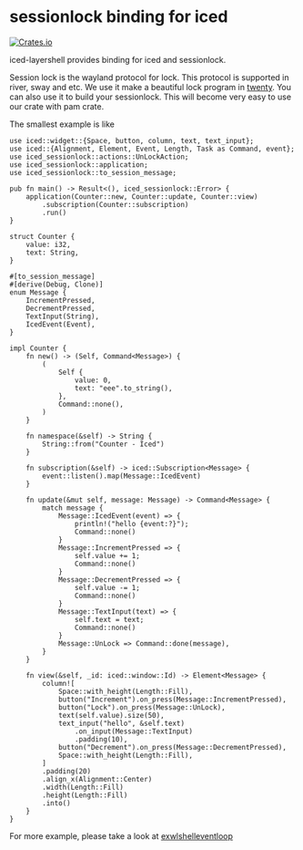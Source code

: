 # sessionlock binding for iced

[![Crates.io](https://img.shields.io/crates/v/iced-sessionlock.svg)](https://crates.io/crates/iced-sessionlock)

iced-layershell provides binding for iced and sessionlock.

Session lock is the wayland protocol for lock. This protocol is supported in river, sway and etc. We use it make a beautiful lock program in [twenty](https://github.com/waycrate/twenty). You can also use it to build your sessionlock. This will become very easy to use our crate with pam crate.

The smallest example is like

```rust, no_run
use iced::widget::{Space, button, column, text, text_input};
use iced::{Alignment, Element, Event, Length, Task as Command, event};
use iced_sessionlock::actions::UnLockAction;
use iced_sessionlock::application;
use iced_sessionlock::to_session_message;

pub fn main() -> Result<(), iced_sessionlock::Error> {
    application(Counter::new, Counter::update, Counter::view)
        .subscription(Counter::subscription)
        .run()
}

struct Counter {
    value: i32,
    text: String,
}

#[to_session_message]
#[derive(Debug, Clone)]
enum Message {
    IncrementPressed,
    DecrementPressed,
    TextInput(String),
    IcedEvent(Event),
}

impl Counter {
    fn new() -> (Self, Command<Message>) {
        (
            Self {
                value: 0,
                text: "eee".to_string(),
            },
            Command::none(),
        )
    }

    fn namespace(&self) -> String {
        String::from("Counter - Iced")
    }

    fn subscription(&self) -> iced::Subscription<Message> {
        event::listen().map(Message::IcedEvent)
    }

    fn update(&mut self, message: Message) -> Command<Message> {
        match message {
            Message::IcedEvent(event) => {
                println!("hello {event:?}");
                Command::none()
            }
            Message::IncrementPressed => {
                self.value += 1;
                Command::none()
            }
            Message::DecrementPressed => {
                self.value -= 1;
                Command::none()
            }
            Message::TextInput(text) => {
                self.text = text;
                Command::none()
            }
            Message::UnLock => Command::done(message),
        }
    }

    fn view(&self, _id: iced::window::Id) -> Element<Message> {
        column![
            Space::with_height(Length::Fill),
            button("Increment").on_press(Message::IncrementPressed),
            button("Lock").on_press(Message::UnLock),
            text(self.value).size(50),
            text_input("hello", &self.text)
                .on_input(Message::TextInput)
                .padding(10),
            button("Decrement").on_press(Message::DecrementPressed),
            Space::with_height(Length::Fill),
        ]
        .padding(20)
        .align_x(Alignment::Center)
        .width(Length::Fill)
        .height(Length::Fill)
        .into()
    }
}

```

For more example, please take a look at [exwlshelleventloop](https://github.com/waycrate/exwlshelleventloop)

